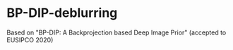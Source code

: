 # BP-DIP-deblurring
Based on "BP-DIP: A Backprojection based Deep Image Prior" (accepted to EUSIPCO 2020)

